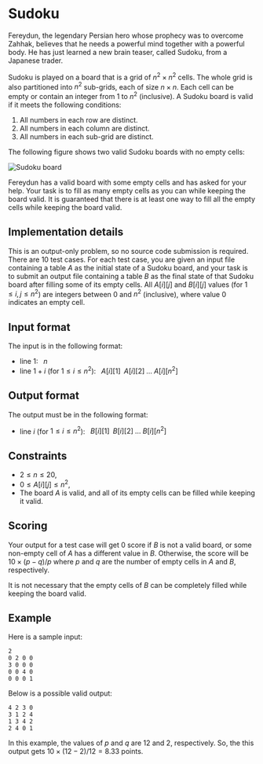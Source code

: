 # Sudoku 

Fereydun, the legendary Persian hero whose prophecy was to overcome Zahhak, believes that he needs a powerful mind together with a powerful body. He has just learned a new brain teaser, called Sudoku, from a Japanese trader. 

Sudoku is played on a board that is a grid of $n^2 \times n^2$ cells. The whole grid is also partitioned into $n^2$ sub-grids, each of size $n \times n$. Each cell can be empty or contain an integer from $1$ to $n^2$ (inclusive). A Sudoku board is valid if it meets the following conditions:

1. All numbers in each row are distinct.
2. All numbers in each column are distinct.
3. All numbers in each sub-grid are distinct.

The following figure shows two valid Sudoku boards with no empty cells:

![Sudoku board](/media/uploads/Sudoku.svg)

Fereydun has a valid board with some empty cells and has asked for your help. Your task is to fill as many empty cells as you can while keeping the board valid. 
It is guaranteed that there is at least one way to fill all the empty cells while keeping the board valid. 


## Implementation details

This is an output-only problem, so no source code submission is required.
There are $10$ test cases. 
For each test case, you are given an input file containing a table $A$ as the initial state of a Sudoku board, and your task is to submit an output file containing a table $B$ as the final state of that Sudoku board after filling some of its empty cells.
All $A[i][j]$ and $B[i][j]$ values (for $1 \leq i,j \leq n^2$) are integers between $0$ and $n^2$ (inclusive), where value $0$ indicates an empty cell.


## Input format

The input is in the following format:
* line $1$: $\;\;n$
* line $1+i$ (for $1 \leq i \leq n^2$): $\;\; A[i][1] \;\; A[i][2] \;\ldots \; A[i][n^2]$


## Output format

The output must be in the following format:
* line $i$ (for $1 \leq i \leq n^2$): $\;\; B[i][1] \;\; B[i][2] \;\ldots \; B[i][n^2]$


## Constraints

* $2 \leq n \leq 20$,
* $0 \leq A[i][j] \leq n^2$,
* The board $A$ is valid, and all of its empty cells can be filled while keeping it valid.


## Scoring

Your output for a test case will get $0$ score if $B$ is not a valid board, or some non-empty cell of $A$ has a different value in $B$. Otherwise, the score will be $10 \times (p-q)/p$ where $p$ and $q$ are the number of empty cells in $A$ and $B$, respectively. 

It is not necessary that the empty cells of $B$ can be completely filled while keeping the board valid.


## Example

Here is a sample input:
```
2
0 2 0 0
3 0 0 0
0 0 4 0
0 0 0 1
```
Below is a possible valid output:
```
4 2 3 0
3 1 2 4
1 3 4 2
2 4 0 1
```
In this example, the values of $p$ and $q$ are $12$ and $2$, respectively.
So, the this output gets $10 \times (12-2)/12  = 8.33$ points.


